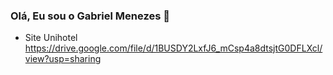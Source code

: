 ### Olá, Eu sou o Gabriel Menezes 💼


- Site Unihotel 
https://drive.google.com/file/d/1BUSDY2LxfJ6_mCsp4a8dtsjtG0DFLXcl/view?usp=sharing
 
